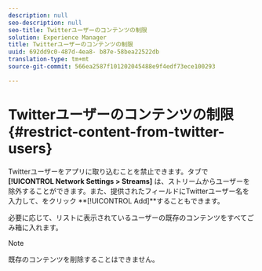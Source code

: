 ```yaml
---
description: null
seo-description: null
seo-title: Twitterユーザーのコンテンツの制限
solution: Experience Manager
title: Twitterユーザーのコンテンツの制限
uuid: 692dd9c0-487d-4ea8- b87e-58bea22522db
translation-type: tm+mt
source-git-commit: 566ea2587f101202045488e9f4edf73ece100293

---
```



# Twitterユーザーのコンテンツの制限{#restrict-content-from-twitter-users}

Twitterユーザーをアプリに取り込むことを禁止できます。タブで **[!UICONTROL Network Settings > Streams]** は、ストリームからユーザーを除外することができます。また、提供されたフィールドにTwitterユーザー名を入力して、をクリック **[!UICONTROL Add]**することもできます。

必要に応じて、リストに表示されているユーザーの既存のコンテンツをすべてごみ箱に入れます。

>[!NOTE]
>
>既存のコンテンツを削除することはできません。

